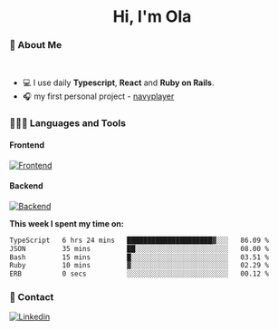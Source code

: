 <h1 align="center">Hi, I'm Ola</h1>

### 💅 About Me

<br/>

- 💻 I use daily **Typescript**, **React** and **Ruby on Rails**.
- 🎧 my first personal project - [navyplayer](https://navyplayer.netlify.app/)

### 👩🏻‍💻 Languages and Tools

#### Frontend

[![Frontend](https://skillicons.dev/icons?i=react,nextjs,ts,js,html,css,scss,tailwind)](https://skillicons.dev)

#### Backend
[![Backend](https://skillicons.dev/icons?i=nodejs,express,nestjs,rails,graphql)](https://skillicons.dev)

**This week I spent my time on:**

<!--START_SECTION:waka-->

```txt
TypeScript   6 hrs 24 mins   █████████████████████▓░░░   86.09 %
JSON         35 mins         ██░░░░░░░░░░░░░░░░░░░░░░░   08.00 %
Bash         15 mins         █░░░░░░░░░░░░░░░░░░░░░░░░   03.51 %
Ruby         10 mins         ▓░░░░░░░░░░░░░░░░░░░░░░░░   02.29 %
ERB          0 secs          ░░░░░░░░░░░░░░░░░░░░░░░░░   00.12 %
```

<!--END_SECTION:waka-->

### 📨 Contact
  
[![Linkedin](https://skillicons.dev/icons?i=linkedin)](https://linkedin.com/in/aleksandra-kamińska)
